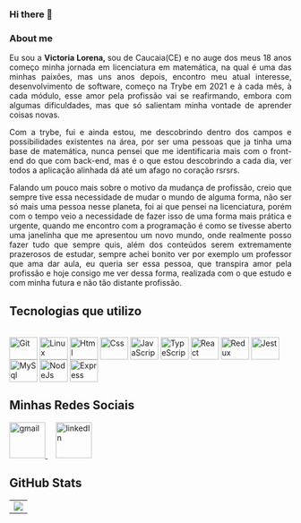 ### Hi there 👋

### About me


<div align="justify">
 
  Eu sou a <strong>Victoria Lorena, </strong> sou de Caucaia(CE) e no auge dos meus 18 anos começo minha jornada em licenciatura em matemática, na qual é uma das minhas paixões, mas uns     anos depois, encontro meu atual interesse, desenvolvimento de software, começo na Trybe em 2021 e à cada mês, à cada módulo, esse amor pela profissão vai se reafirmando, embora com algumas dificuldades, mas que só salientam minha vontade de aprender coisas novas. 
  
  Com a trybe, fui e ainda estou, me descobrindo dentro dos campos e possibilidades existentes na área, por ser uma pessoas que ja tinha uma base de matemática, nunca pensei que me identificaria mais com o front-end do que com back-end, mas é o que estou descobrindo a cada dia, ver todos a aplicação alinhada dá até um afago no coração rsrsrs.
  
  Falando um pouco mais sobre o motivo da mudança de profissão, creio que sempre tive essa necessidade de mudar o mundo de alguma forma, não ser só mais uma pessoa nesse planeta, foi ai que pensei na licenciatura, porém com o tempo veio a necessidade de fazer isso de uma forma mais prática e urgente, quando me encontro com a programação é como se tivesse aberto uma janelinha que me apresentou um novo mundo, onde realmente posso fazer tudo que sempre quis, além dos conteúdos serem extremamente prazerosos de estudar, sempre achei bonito ver por exemplo um professor que ama dar aula, eu queria ser essa pessoa, que transpira amor pela profissão e hoje consigo me ver dessa forma, realizada com o que estudo e com minha futura e não tão distante profissão.
  
</div>

## Tecnologias que utilizo
<div style="display: inline_block"><br>
  <img align="center" alt="Git" height="40" width="50" src="https://cdn.jsdelivr.net/gh/devicons/devicon/icons/git/git-original.svg"> 
  <img align="center" alt="Linux" height="40" width="50" src="https://cdn.jsdelivr.net/gh/devicons/devicon/icons/linux/linux-original.svg">
  <img align="center" alt="Html" height="40" width="50" src="https://cdn.jsdelivr.net/gh/devicons/devicon/icons/html5/html5-plain-wordmark.svg">
  <img align="center" alt="Css" height="40" width="50" src="https://cdn.jsdelivr.net/gh/devicons/devicon/icons/css3/css3-plain-wordmark.svg">
  <img align="center" alt="JavaScript" height="40" width="50" src="https://cdn.jsdelivr.net/gh/devicons/devicon/icons/javascript/javascript-original.svg">
  <img align="center" alt="TypeScript" height="40" width="50" src="https://cdn.jsdelivr.net/gh/devicons/devicon/icons/typescript/typescript-original.svg">
  <img align="center" alt="React" height="40" width="50" src="https://cdn.jsdelivr.net/gh/devicons/devicon/icons/react/react-original-wordmark.svg">
  <img align="center" alt="Redux" height="40" width="50" src="https://cdn.jsdelivr.net/gh/devicons/devicon/icons/redux/redux-original.svg">
  <img align="center" alt="Jest" height="40" width="50" src="https://cdn.jsdelivr.net/gh/devicons/devicon/icons/jest/jest-plain.svg">
  <img align="center" alt="MySql" height="40" width="50" src="https://cdn.jsdelivr.net/gh/devicons/devicon/icons/mysql/mysql-original-wordmark.svg">
  <img align="center" alt="NodeJs" height="40" width="50" src="https://cdn.jsdelivr.net/gh/devicons/devicon/icons/nodejs/nodejs-original.svg">
  <img align="center" alt="Express" height="40" width="50" src="https://cdn.jsdelivr.net/gh/devicons/devicon/icons/express/express-original.svg">
</div>

## Minhas Redes Sociais
<div>
  <a style="margin-right: 15px;" href="mailto:victorialorenaf.gomes@gmail.com" target="_blank">
    <img width="64px" alt="gmail" src="https://e7.pngegg.com/pngimages/132/138/png-clipart-gmail-icon-gmail-computer-icons-email-google-contacts-google-account-gmail-blue-angle.png" />
  </a>
  <a style="margin-right: 15px;" href="https://www.linkedin.com/in/victoria-lorena-393b05212/" target="_blank">
    <img width="64px" alt="linkedIn" src="https://www.google.com/imgres?imgurl=https%3A%2F%2Fcdn-icons-png.flaticon.com%2F512%2F174%2F174857.png&imgrefurl=https%3A%2F%2Fwww.flaticon.com%2Fbr%2Ficone-gratis%2Flinkedin_174857&tbnid=JdyXos__tp7KHM&vet=12ahUKEwjmm9bGzqP3AhVfN7kGHRjzCh0QMygAegUIARDHAQ..i&docid=vN5M6nzFDECBsM&w=512&h=512&q=icone%20linkedin%20png&ved=2ahUKEwjmm9bGzqP3AhVfN7kGHRjzCh0QMygAegUIARDHAQ" />
  </a>
</div>

## GitHub Stats
<table>
<tr><td>

  <a href="https://github.com/anuraghazra/github-readme-stats" rel="noopener noreferrer" target="_blank">
    <img align="center" src="https://github-readme-stats.vercel.app/api?username=VictoriaLorena&show_icons=true&theme=blue-green" />
  </a>

</td></tr>
</table>

<!--
**VictoriaLorena/VictoriaLorena** is a ✨ _special_ ✨ repository because its `README.md` (this file) appears on your GitHub profile.


- 🔭 I’m currently working on ...
- 🌱 I’m currently learning ...
- 👯 I’m looking to collaborate on ...
- 🤔 I’m looking for help with ...
- 💬 Ask me about ...
- 📫 How to reach me: ...
- 😄 Pronouns: ...
- ⚡ Fun fact: ...
-->
